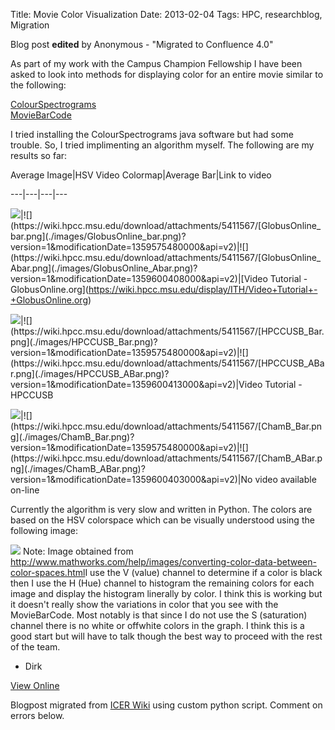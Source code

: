 Title: Movie Color Visualization
Date: 2013-02-04
Tags: HPC, researchblog, Migration

Blog post **edited** by Anonymous \- "Migrated to Confluence 4.0"

As part of my work with the Campus Champion Fellowship I have been asked to
look into methods for displaying color for an entire movie similar to the
following:

[ColourSpectrograms](http://www.garethwilliamsportfolio.com/?page_id=55)  
[MovieBarCode](http://moviebarcode.tumblr.com/)

I tried installing the ColourSpectrograms java software but had some trouble.
So, I tried implimenting an algorithm myself. The following are my results so
far:

Average Image|HSV Video Colormap|Average Bar|Link to video  
  
---|---|---|---  
  
![](https://wiki.hpcc.msu.edu/download/attachments/5411567/[GlobusOnline_mean.png](./images/GlobusOnline_mean.png)?version=1&modificationDate=1359575480000&api=v2)|![](https://wiki.hpcc.msu.edu/download/attachments/5411567/[GlobusOnline_bar.png](./images/GlobusOnline_bar.png)?version=1&modificationDate=1359575480000&api=v2)|![](https://wiki.hpcc.msu.edu/download/attachments/5411567/[GlobusOnline_Abar.png](./images/GlobusOnline_Abar.png)?version=1&modificationDate=1359600408000&api=v2)|[Video Tutorial -
GlobusOnline.org](https://wiki.hpcc.msu.edu/display/ITH/Video+Tutorial+-+GlobusOnline.org)  
  
![](https://wiki.hpcc.msu.edu/download/attachments/5411567/[HPCCUSB_mean.png](./images/HPCCUSB_mean.png)?version=1&modificationDate=1359575480000&api=v2)|![](https://wiki.hpcc.msu.edu/download/attachments/5411567/[HPCCUSB_Bar.png](./images/HPCCUSB_Bar.png)?version=1&modificationDate=1359575480000&api=v2)|![](https://wiki.hpcc.msu.edu/download/attachments/5411567/[HPCCUSB_ABar.png](./images/HPCCUSB_ABar.png)?version=1&modificationDate=1359600413000&api=v2)|Video Tutorial - HPCCUSB  
  
![](https://wiki.hpcc.msu.edu/download/attachments/5411567/[ChamB_mean.png](./images/ChamB_mean.png)?version=1&modificationDate=1359575480000&api=v2)|![](https://wiki.hpcc.msu.edu/download/attachments/5411567/[ChamB_Bar.png](./images/ChamB_Bar.png)?version=1&modificationDate=1359575480000&api=v2)|![](https://wiki.hpcc.msu.edu/download/attachments/5411567/[ChamB_ABar.png](./images/ChamB_ABar.png)?version=1&modificationDate=1359600403000&api=v2)|No video available on-line  
  
Currently the algorithm is very slow and written in Python. The colors are
based on the HSV colorspace which can be visually understood using the
following image:

![](https://wiki.hpcc.msu.edu/download/attachments/5411567/[images.jpeg](./images/images.jpeg)?version=1&modificationDate=1359575868000&api=v2)  Note: Image obtained from <http://www.mathworks.com/help/images/converting-color-data-between-color-spaces.html>I use the V (value) channel to determine if a color is black then I use the H
(Hue) channel to histogram the remaining colors for each image and display the
histogram linerally by color. I think this is working but it doesn't really
show the variations in color that you see with the MovieBarCode. Most notably
is that since I do not use the S (saturation) channel there is no white or
offwhite colors in the graph. I think this is a good start but will have to
talk though the best way to proceed with the rest of the team.

  * Dirk

[View
Online](https://wiki.hpcc.msu.edu/display/~colbrydi@msu.edu/2013/01/30/Movie+Color+Visualization)

Blogpost migrated from [ICER Wiki](https://wiki.hpcc.msu.edu/display/~colbrydi@msu.edu/2013/01/30/Movie+Color+Visualization) using custom python script. Comment on errors below.
